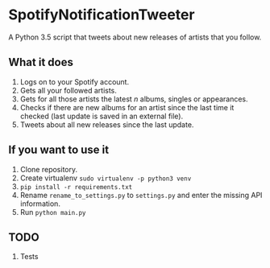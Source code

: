 # SpotifyNotificationTweeter
A Python 3.5 script that tweets about new releases of artists that you follow.

## What it does 
1. Logs on to your Spotify account.
2. Gets all your followed artists.
3. Gets for all those artists the latest _n_ albums, singles or appearances.
4. Checks if there are new albums for an artist since the last time it checked (last update is saved in an external file).
5. Tweets about all new releases since the last update.

## If you want to use it
1. Clone repository.
2. Create virtualenv ```sudo virtualenv -p python3 venv```
3. ```pip install -r requirements.txt```
4. Rename `rename_to_settings.py` to `settings.py` and enter the missing API information.
5. Run ```python main.py```

## TODO 
1. Tests
